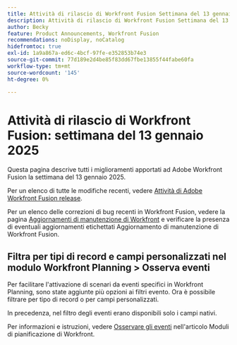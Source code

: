 ```yaml
---
title: Attività di rilascio di Workfront Fusion Settimana del 13 gennaio 2025
description: Attività di rilascio di Workfront Fusion Settimana del 13 gennaio 2025
author: Becky
feature: Product Announcements, Workfront Fusion
recommendations: noDisplay, noCatalog
hidefromtoc: true
exl-id: 1a9a867a-ed6c-4bcf-97fe-e352853b74e3
source-git-commit: 77d189e2d4be85f83dd67fbe13855f44fabe60fa
workflow-type: tm+mt
source-wordcount: '145'
ht-degree: 0%

---
```


# Attività di rilascio di Workfront Fusion: settimana del 13 gennaio 2025

Questa pagina descrive tutti i miglioramenti apportati ad Adobe Workfront Fusion la settimana del 13 gennaio 2025.

Per un elenco di tutte le modifiche recenti, vedere [Attività di Adobe Workfront Fusion release](/help/workfront-fusion/fusion-product-releases/fusion-release-activity.md).

Per un elenco delle correzioni di bug recenti in Workfront Fusion, vedere la pagina [Aggiornamenti di manutenzione di Workfront](https://experienceleague.adobe.com/en/docs/workfront-known-issues/releases/current-updates) e verificare la presenza di eventuali aggiornamenti etichettati Aggiornamento di manutenzione di Workfront Fusion.

## Filtra per tipi di record e campi personalizzati nel modulo Workfront Planning > Osserva eventi

Per facilitare l&#39;attivazione di scenari da eventi specifici in Workfront Planning, sono state aggiunte più opzioni ai filtri evento. Ora è possibile filtrare per tipo di record o per campi personalizzati.

In precedenza, nel filtro degli eventi erano disponibili solo i campi nativi.

Per informazioni e istruzioni, vedere [Osservare gli eventi](/help/workfront-fusion/references/apps-and-modules/adobe-connectors/workfront-planning-modules.md#watch-events) nell&#39;articolo Moduli di pianificazione di Workfront.

